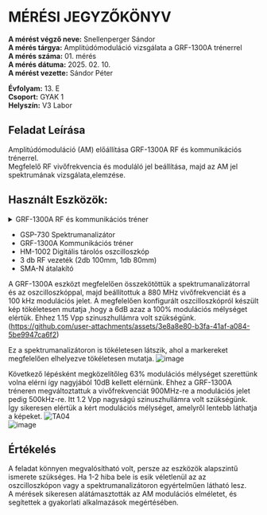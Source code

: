 # MÉRÉSI JEGYZŐKÖNYV   
     
**A mérést végző neve:** Snellenperger Sándor   
**A mérés tárgya:**  Amplitúdómoduláció vizsgálata a GRF-1300A trénerrel  
**A mérés száma:** 01. mérés    
**A mérés dátuma:** 2025. 02. 10.    
**A mérést vezette:** Sándor Péter    

**Évfolyam:** 13. E  
**Csoport:** GYAK 1  
**Helyszín:** V3 Labor 

## Feladat Leírása   
Amplitúdómoduláció (AM) előállítása GRF-1300A RF és kommunikációs trénerrel.    
Megfelelő RF vivőfrekvencia és moduláló jel beállítása, majd az AM jel spektrumának vizsgálata,elemzése.


## Használt Eszközök: 
<details>
     <summary> GRF-1300A RF és kommunikációs tréner </summary>
  ![GRF-1300A](https://github.com/user-attachments/assets/b09666dc-2c45-4d29-997b-4f23d93d21a4)


</details>
  
  - GSP-730 Spektrumanalizátor  
  - GRF-1300A Kommunikációs tréner  
  - HM-1002 Digitális tárolós oszcilloszkóp  
  - 3 db RF vezeték (2db 100mm, 1db 80mm)   
  - SMA-N átalakító     
 
A GRF-1300A eszközt megfelelően összekötöttük a spektrumanalizátorral és az oszcilloszkóppal, majd beállítottuk a 880 MHz vivőfrekvenciát és a 100 kHz modulációs jelet. A megfelelően konfigurált oszcilloszkópról készült kép tökéletesen mutatja ,hogy a 6dB azaz a 100% modulációs mélységet elértük. Ehhez 1.15 Vpp szinuszhullámra volt szükségünk.  
(https://github.com/user-attachments/assets/3e8a8e80-b3fa-41af-a084-5be9947ca6f2)

Ez a spektrumanalizátoron is tökéletesen látszik, ahol a markereket megfelelően elhelyezve tökéletesen mutatja.
![image](https://github.com/user-attachments/assets/997d05a7-e616-43e7-b1ac-b0b6f67af0f3)  

Következő lépésként megközelítőleg 63% modulációs mélységet szerettünk volna elérni így nagyjából 10dB kellett elérnünk. Ehhez a GRF-1300A tréneren megváltoztattuk a vivőfrekvenciát 900MHz-re a modulációs jelet pedig 500kHz-re. Itt 1.2 Vpp nagyságú szinuszhullámra volt szükségünk. Így sikeresen elértük a kért modulációs mélységet, amelyről lentebb láthatja a képeket. 
![TA04](https://github.com/user-attachments/assets/42ddc906-6523-4339-91a0-08584a6003b6)  
![image](https://github.com/user-attachments/assets/7805b07d-23c5-43fb-8dd2-54929aa1878a)

## Értékelés

A feladat könnyen megvalósítható volt, persze az eszközök alapszintű ismerete szükséges. Ha 1-2 hiba bele is esik véletlenül az az oszcilloszkópon vagy a spektrumanalizátoron egyértelműen látható lesz.    
A mérések sikeresen alátámasztották az AM modulációs elméletet, és segítettek a gyakorlati alkalmazások megértésében.  














                                
